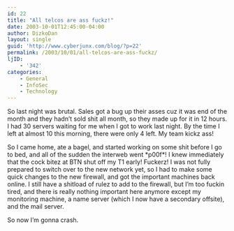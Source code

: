 ```yaml
---
id: 22
title: "All telcos are ass fuckz!"
date: 2003-10-01T12:45:00-04:00
author: DizkoDan
layout: single
guid: 'http://www.cyberjunx.com/blog/?p=22'
permalink: /2003/10/01/all-telcos-are-ass-fuckz/
ljID:
    - '342'
categories:
    - General
    - InfoSec
    - Technology
---
```


So last night was brutal. Sales got a bug up their asses cuz it was end of the month and they hadn’t sold shit all month, so they made up for it in 12 hours. I had 30 servers waiting for me when I got to work last night. By the time I left at almost 10 this morning, there were only 4 left. My team kickz ass!

So I came home, ate a bagel, and started working on some shit before I go to bed, and all of the sudden the interweb went \*p00f\*! I knew immediately that the cock bitez at BTN shut off my T1 early! Fuckerz! I was not fully prepared to switch over to the new network yet, so I had to make some quick changes to the new firewall, and got the important machines back online. I still have a shitload of rulez to add to the firewall, but I’m too fuckin tired, and there is really nothing important here anymore except my monitoring machine, a name server (which I now have a secondary offsite), and the mail server.

So now I’m gonna crash.
